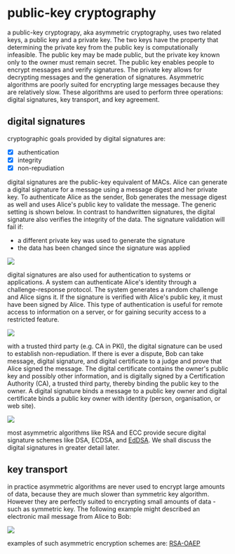 # public-key cryptography

a public-key cryptograpy, aka asymmetric cryptography, uses two related keys, a public key and a private key. The two keys have the property that determining the private key from the public key is computationally infeasible. The public key may be made public, but the private key known only to the owner must remain secret. The public key enables people to encrypt messages and verify signatures. The private key allows for decrypting messages and the generation of signatures. Asymmetric algorithms are poorly suited for encrypting large messages because they are relatively slow. These algorithms are used to perform three operations: digital signatures, key transport, and key agreement.

## digital signatures
cryptographic goals provided by digital signatures are:
 - [x] authentication
 - [x] integrity
 - [x] non-repudiation

digital signatures are the public-key equivalent of MACs. Alice can generate a digital signature for a message using a message digest and her private key. To authenticate Alice as the sender, Bob generates the message digest as well and uses Alice's public key to validate the message. The generic setting is shown below. In contrast to handwritten signatures, the digital signature also verifies the integrity of the data. The signature validation will fail if:
- a different private key was used to generate the signature
- the data has been changed since the signature was applied

![](https://fadasr.github.io/images/dig-sig.png)

digital signatures are also used for authentication to systems or applications. A system can authenticate Alice's identity through a challenge-response protocol. The system generates a random challenge and Alice signs it. If the signature is verified with Alice's public key, it must have been signed by Alice. This type of authentication is useful for remote access to information on a server, or for gaining security access to a restricted feature.

![](https://fadasr.github.io/images/dig-sig-auth.png)

with a trusted third party (e.g. CA in PKI), the digital signature can be used to establish non-repudiation. If there is ever a dispute, Bob can take message, digital signature, and digital certificate to a judge and prove that Alice signed the message. The digital certificate contains the owner's public key and possibly other information, and is digitally signed by a Certification Authority (CA), a trusted third party, thereby binding the public key to the owner. A digital signature binds a message to a public key owner and digital certificate binds a public key owner with identity (person, organisation, or web site).

![](https://fadasr.github.io/images/dig-sig-cert.png)

most asymmetric algorithms like RSA and ECC provide secure digital signature schemes like DSA, ECDSA, and [EdDSA](https://tools.ietf.org/html/rfc8032). We shall discuss the digital signatures in greater detail later.

## key transport

in practice asymmetric algorithms are never used to encrypt large amounts of data, because they are much slower than symmetric key algorithm. However they are perfectly suited to encrypting small amounts of data - such as symmetric key. The following example might described an electronic mail message from Alice to Bob:

![](https://fadasr.github.io/images/key-trans.png) 

examples of such asymmetric encryption schemes are: [RSA-OAEP](https://tools.ietf.org/html/rfc8017)
<!--stackedit_data:
eyJoaXN0b3J5IjpbMTM0ODg0NTE0MiwtMTU0OTI2OTcwNSwxNz
MzMDI3OTQ0LDE1NzM1MzIxMjQsNTE1NzYzMzcyLDkxMzU4MDky
OCw4MzcwMDU2OTAsMTQyMjcxODIxOSwtODMxODAxMTAxLC0xMj
Y5Mjk0NjE1LDc3MzU1NzE3NywtMzAzMDUxNjI1LC05MTAyNzUw
MiwtNzAxNDQ2MjQ5LDEwNzkwMTI4NzAsMTEwMzQ1NDg2MiwyMD
YzNTc0ODQ2LC01NTM1MTcyNDcsMTA5NjI5Njc4NiwtOTU1NzM1
NjQwXX0=
-->